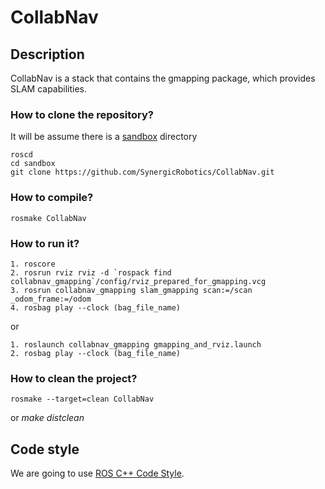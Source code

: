 # CollabNav

## Description
CollabNav is a stack that contains the gmapping package, which provides SLAM capabilities.

### How to clone the repository?
It will be assume there is a [sandbox](http://www.ros.org/wiki/groovy/Installation/Overlays) directory

    roscd
    cd sandbox
    git clone https://github.com/SynergicRobotics/CollabNav.git

### How to compile?
    rosmake CollabNav

### How to run it?
    1. roscore
    2. rosrun rviz rviz -d `rospack find collabnav_gmapping`/config/rviz_prepared_for_gmapping.vcg
    3. rosrun collabnav_gmapping slam_gmapping scan:=/scan _odom_frame:=/odom
    4. rosbag play --clock (bag_file_name)

or

    1. roslaunch collabnav_gmapping gmapping_and_rviz.launch
    2. rosbag play --clock (bag_file_name)

### How to clean the project?
    rosmake --target=clean CollabNav
or *make distclean*


## Code style
We are going to use [ROS C++ Code Style](http://www.ros.org/wiki/CppStyleGuide).
